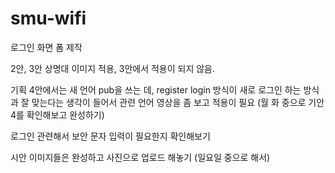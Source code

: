# smu-wifi

로그인 화면 폼 제작

2안, 3안 상명대 이미지 적용, 3안에서 적용이 되지 않음.

기획 4안에서는 새 언어 pub을 쓰는 데, register login 방식이 새로 로그인 하는 방식과 잘 맞는다는 생각이 들어서 관련 언어 영상을 좀 보고 적용이 필요
(월 화 중으로 기안4를 확인해보고 완성하기)

로그인 관련해서 보안 문자 입력이 필요한지 확인해보기

시안 이미지들은 완성하고 사진으로 업로드 해놓기 (일요일 중으로 해서)
